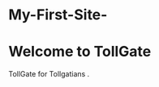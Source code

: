 # My-First-Site-
<!DOCTYPE html>
<html lang="en">
<head>
</head>
<body>
  <div class="container">
    <h1>Welcome to TollGate</h1>
    <p>TollGate for Tollgatians .</p>
  </div>
</body>
</html>
